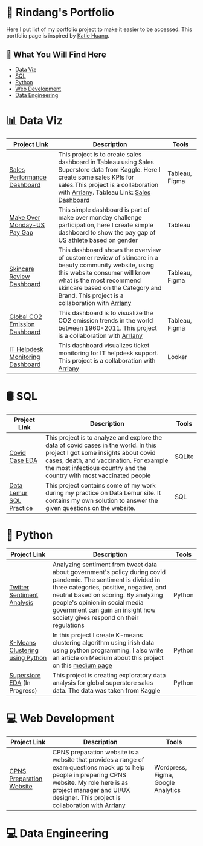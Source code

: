 <h1> 🚀 Rindang's Portfolio </h1>

Here I put list of my portfolio project to make it easier to be accessed. This portfolio page is inspired by [Katie Huang](https://github.com/katiehuangx).

<h2> 📁 What You Will Find Here </h2>

- [Data Viz](#📊data-viz)
- [SQL](#sql)
- [Python](#python)
- [Web Development](#web-development)
- [Data Engineering](#data-engineering)


# 📊 Data Viz 

| Project Link  | Description   |Tools|
| ------------- | ------------- |-----|
| [Sales Performance Dashboard](https://github.com/rindangchi/Sales-Dashboard/blob/main/README.md) | This project is to create sales dashboard in Tableau using Sales Superstore data from Kaggle. Here I create some sales KPIs for sales.This project is a collaboration with [Arrlany](https://github.com/arrlanyhars). Tableau Link: [Sales Dashboard](https://public.tableau.com/app/profile/rindangcahyaning/viz/SalesDashboard_16741907212560/SalesOverview)  | Tableau, Figma|
| [Make Over Monday-US Pay Gap](https://public.tableau.com/app/profile/rindangcahyaning/viz/MakeOverMonday2023W13USPayGap/Dashboard1)  | This simple dashboard is part of make over monday challenge participation, here I create simple dashboard to show the pay gap of US athlete based on gender   | Tableau |
| [Skincare Review Dashboard](https://public.tableau.com/app/profile/rindangcahyaning/viz/SkincareReview/Dashboard2) | This dashboard shows the overview of customer review of skincare in a beauty community website, using this website consumer will know what is the most recommend skincare based on the Category and Brand. This project is a collaboration with [Arrlany](https://github.com/arrlanyhars)| Tableau, Figma |
| [Global CO2 Emission Dashboard](https://public.tableau.com/app/profile/rindangcahyaning/viz/GlobalCO2Emission_16787234006400/Dashboard1) | This dashboard is to visualize the CO2 emission trends in the world between 1960-2011.  This project is a collaboration with [Arrlany](https://github.com/arrlanyhars) | Tableau, Figma|
| [IT Helpdesk Monitoring Dashboard](https://lookerstudio.google.com/reporting/ff88a66d-12e5-4f7c-9603-fcaf189c7b15) | This dashboard visualizes ticket monitoring for IT helpdesk support.  This project is a collaboration with [Arrlany](https://github.com/arrlanyhars) | Looker |

# 🛢️ SQL 

| Project Link  | Description   |Tools|
| ------------- | ------------- |-----|
| [Covid Case EDA](https://github.com/rindangchi/SQL-Covid-EDA/tree/main) | This project is to analyze and explore the data of covid cases in the world. In this project I got some insights about covid cases, death, and vaccination. For example the most infectious country and the country with most vaccinated people | SQLite |
| [Data Lemur SQL Practice](https://github.com/rindangchi/Data-Lemur-SQL/blob/main/README.md) | This project contains some of my work during my practice on Data Lemur site. It contains my own solution to answer the given questions on the website.| SQL |


# 🐍 Python

| Project Link  | Description   |Tools|
| ------------- | ------------- |-----|
| [Twitter Sentiment Analysis](https://github.com/rindangchi/Simple-Sentiment-Analysis)       | Analyzing sentiment from tweet data about government's policy during covid pandemic. The sentiment is divided in three categories, positive, negative, and neutral based on scoring. By analyzing people's opinion in social media government can gain an insight how society gives respond on their regulations | Python |
| [K-Means Clustering using Python](https://github.com/rindangchi/Python-Practice-/blob/main/Clustering/2_Clustering_K_Means_Algorithm%20(Update).ipynb)  | In this project I create K-means clustering algorithm using irish data using python programming. I also write an article on Medium about this project on this [medium page](https://medium.com/nerd-for-tech/k-means-clustering-using-python-2150769bd0b9) | Python |
| [Superstore EDA](https://github.com/rindangchi/Python-Practice/blob/main/EDA%20Superstore/README.md) (In Progress)| This project is creating exploratory data analysis for global superstore sales data. The data was taken from Kaggle | Python  |

# 💻 Web Development

| Project Link  | Description   |Tools|
| ------------- | ------------- |-----|
| [CPNS Preparation Website](https://github.com/arrlanyhars/Web-Development-CerdasIndonesia/tree/main)       | CPNS preparation website is a website that provides a range of exam questions mock up to help people in preparing CPNS website. My role here is as project manager and UI/UX designer. This project is collaboration with [Arrlany](https://github.com/arrlanyhars) | Wordpress, Figma, Google Analytics |

# 💻 Data Engineering
